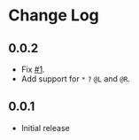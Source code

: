 # Change Log

## 0.0.2

- Fix [#1](https://github.com/Guyutongxue/VSC_LalrpopHighlight/issues/1).
- Add support for `*` `?` `@L` and `@R`.

## 0.0.1

- Initial release